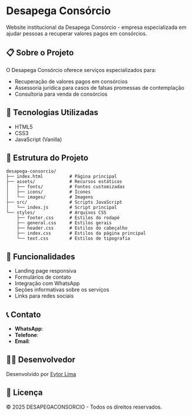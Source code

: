 # Desapega Consórcio

Website institucional da Desapega Consórcio - empresa especializada em ajudar pessoas a recuperar valores pagos em consórcios.

## 📋 Sobre o Projeto

O Desapega Consórcio oferece serviços especializados para:
- Recuperação de valores pagos em consórcios
- Assessoria jurídica para casos de falsas promessas de contemplação
- Consultoria para venda de consórcios

## 🚀 Tecnologias Utilizadas

- HTML5
- CSS3
- JavaScript (Vanilla)

## 📁 Estrutura do Projeto

```
desapega-consorcio/
├── index.html          # Página principal
├── assets/             # Recursos estáticos
│   ├── fonts/          # Fontes customizadas
│   ├── icons/          # Ícones
│   └── images/         # Imagens
├── src/                # Scripts JavaScript
│   └── index.js        # Script principal
└── styles/             # Arquivos CSS
    ├── footer.css      # Estilos do rodapé
    ├── general.css     # Estilos gerais
    ├── header.css      # Estilos do cabeçalho
    ├── index.css       # Estilos da página principal
    └── text.css        # Estilos de tipografia
```

## 🎯 Funcionalidades

- Landing page responsiva
- Formulários de contato
- Integração com WhatsApp
- Seções informativas sobre os serviços
- Links para redes sociais

## 📞 Contato

- **WhatsApp**: 
- **Telefone**: 
- **Email**: 

## 👨‍💻 Desenvolvedor

Desenvolvido por [Eytor Lima](https://github.com/eytorsousa)

## 📄 Licença

© 2025 DESAPEGACONSORCIO - Todos os direitos reservados.
